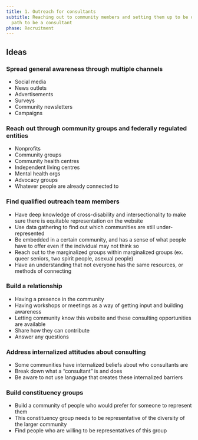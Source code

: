 ```yaml
---
title: 1. Outreach for consultants
subtitle: Reaching out to community members and setting them up to be on the
  path to be a consultant
phase: Recruitment
---
```

## Ideas

### Spread general awareness through multiple channels

* Social media
* News outlets
* Advertisements
* Surveys
* Community newsletters
* Campaigns

### Reach out through community groups and federally regulated entities

* Nonprofits
* Community groups
* Community health centres
* Independent living centres
* Mental health orgs
* Advocacy groups
* Whatever people are already connected to

### Find qualified outreach team members

* Have deep knowledge of cross-disability and intersectionality to make sure there is equitable representation on the website
* Use data gathering to find out which communities are still under-represented
* Be embedded in a certain community, and has a sense of what people have to offer even if the individual may not think so
* Reach out to the marginalized groups within marginalized groups (ex. queer seniors, two spirit people, asexual people)
* Have an understanding that not everyone has the same resources, or methods of connecting

### Build a relationship

* Having a presence in the community
* Having workshops or meetings as a way of getting input and building awareness
* Letting community know this website and these consulting opportunities are available
* Share how they can contribute
* Answer any questions

### Address internalized attitudes about consulting

* Some communities have internalized beliefs about who consultants are
* Break down what a “consultant” is and does
* Be aware to not use language that creates these internalized barriers

### Build constituency groups

* Build a community of people who would prefer for someone to represent them
* This constituency group needs to be representative of the diversity of the larger community
* Find people who are willing to be representatives of this group

